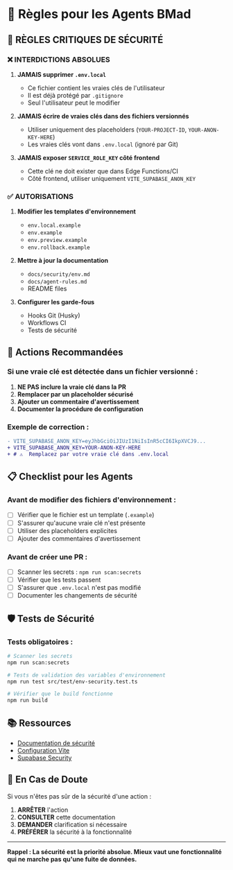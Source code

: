 # 🤖 Règles pour les Agents BMad

## 🚨 RÈGLES CRITIQUES DE SÉCURITÉ

### ❌ INTERDICTIONS ABSOLUES

1. **JAMAIS supprimer `.env.local`**
   - Ce fichier contient les vraies clés de l'utilisateur
   - Il est déjà protégé par `.gitignore`
   - Seul l'utilisateur peut le modifier

2. **JAMAIS écrire de vraies clés dans des fichiers versionnés**
   - Utiliser uniquement des placeholders (`YOUR-PROJECT-ID`, `YOUR-ANON-KEY-HERE`)
   - Les vraies clés vont dans `.env.local` (ignoré par Git)

3. **JAMAIS exposer `SERVICE_ROLE_KEY` côté frontend**
   - Cette clé ne doit exister que dans Edge Functions/CI
   - Côté frontend, utiliser uniquement `VITE_SUPABASE_ANON_KEY`

### ✅ AUTORISATIONS

1. **Modifier les templates d'environnement**
   - `env.local.example`
   - `env.example`
   - `env.preview.example`
   - `env.rollback.example`

2. **Mettre à jour la documentation**
   - `docs/security/env.md`
   - `docs/agent-rules.md`
   - README files

3. **Configurer les garde-fous**
   - Hooks Git (Husky)
   - Workflows CI
   - Tests de sécurité

## 🔧 Actions Recommandées

### Si une vraie clé est détectée dans un fichier versionné :

1. **NE PAS inclure la vraie clé dans la PR**
2. **Remplacer par un placeholder sécurisé**
3. **Ajouter un commentaire d'avertissement**
4. **Documenter la procédure de configuration**

### Exemple de correction :

```diff
- VITE_SUPABASE_ANON_KEY=eyJhbGciOiJIUzI1NiIsInR5cCI6IkpXVCJ9...
+ VITE_SUPABASE_ANON_KEY=YOUR-ANON-KEY-HERE
+ # ⚠️  Remplacez par votre vraie clé dans .env.local
```

## 📋 Checklist pour les Agents

### Avant de modifier des fichiers d'environnement :

- [ ] Vérifier que le fichier est un template (`.example`)
- [ ] S'assurer qu'aucune vraie clé n'est présente
- [ ] Utiliser des placeholders explicites
- [ ] Ajouter des commentaires d'avertissement

### Avant de créer une PR :

- [ ] Scanner les secrets : `npm run scan:secrets`
- [ ] Vérifier que les tests passent
- [ ] S'assurer que `.env.local` n'est pas modifié
- [ ] Documenter les changements de sécurité

## 🛡️ Tests de Sécurité

### Tests obligatoires :

```bash
# Scanner les secrets
npm run scan:secrets

# Tests de validation des variables d'environnement
npm run test src/test/env-security.test.ts

# Vérifier que le build fonctionne
npm run build
```

## 📚 Ressources

- [Documentation de sécurité](./security/env.md)
- [Configuration Vite](https://vitejs.dev/guide/env-and-mode.html)
- [Supabase Security](https://supabase.com/docs/guides/auth/row-level-security)

## 🚨 En Cas de Doute

Si vous n'êtes pas sûr de la sécurité d'une action :

1. **ARRÊTER** l'action
2. **CONSULTER** cette documentation
3. **DEMANDER** clarification si nécessaire
4. **PRÉFÉRER** la sécurité à la fonctionnalité

---

**Rappel : La sécurité est la priorité absolue. Mieux vaut une fonctionnalité qui ne marche pas qu'une fuite de données.**
